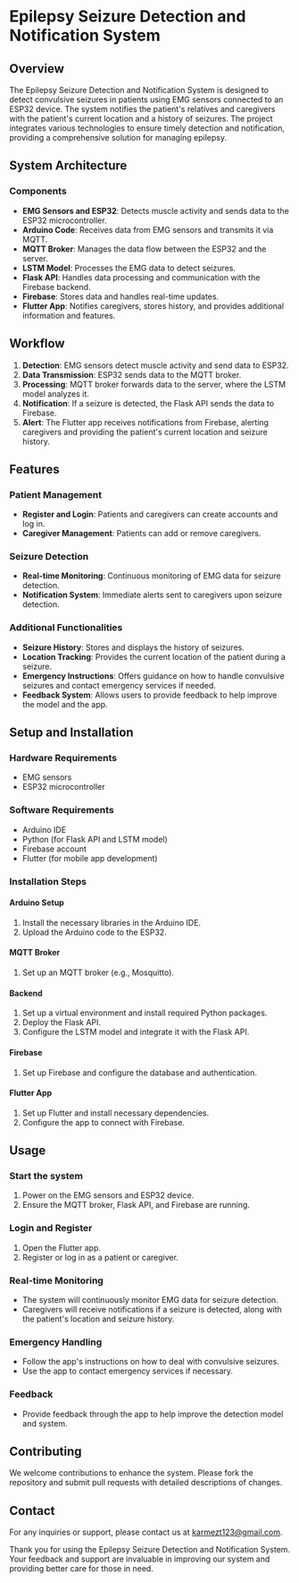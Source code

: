 # Epilepsy Seizure Detection and Notification System

## Overview
The Epilepsy Seizure Detection and Notification System is designed to detect convulsive seizures in patients using EMG sensors connected to an ESP32 device. The system notifies the patient's relatives and caregivers with the patient's current location and a history of seizures. The project integrates various technologies to ensure timely detection and notification, providing a comprehensive solution for managing epilepsy.

## System Architecture

### Components
- **EMG Sensors and ESP32**: Detects muscle activity and sends data to the ESP32 microcontroller.
- **Arduino Code**: Receives data from EMG sensors and transmits it via MQTT.
- **MQTT Broker**: Manages the data flow between the ESP32 and the server.
- **LSTM Model**: Processes the EMG data to detect seizures.
- **Flask API**: Handles data processing and communication with the Firebase backend.
- **Firebase**: Stores data and handles real-time updates.
- **Flutter App**: Notifies caregivers, stores history, and provides additional information and features.

## Workflow
1. **Detection**: EMG sensors detect muscle activity and send data to ESP32.
2. **Data Transmission**: ESP32 sends data to the MQTT broker.
3. **Processing**: MQTT broker forwards data to the server, where the LSTM model analyzes it.
4. **Notification**: If a seizure is detected, the Flask API sends the data to Firebase.
5. **Alert**: The Flutter app receives notifications from Firebase, alerting caregivers and providing the patient's current location and seizure history.

## Features

### Patient Management
- **Register and Login**: Patients and caregivers can create accounts and log in.
- **Caregiver Management**: Patients can add or remove caregivers.

### Seizure Detection
- **Real-time Monitoring**: Continuous monitoring of EMG data for seizure detection.
- **Notification System**: Immediate alerts sent to caregivers upon seizure detection.

### Additional Functionalities
- **Seizure History**: Stores and displays the history of seizures.
- **Location Tracking**: Provides the current location of the patient during a seizure.
- **Emergency Instructions**: Offers guidance on how to handle convulsive seizures and contact emergency services if needed.
- **Feedback System**: Allows users to provide feedback to help improve the model and the app.

## Setup and Installation

### Hardware Requirements
- EMG sensors
- ESP32 microcontroller

### Software Requirements
- Arduino IDE
- Python (for Flask API and LSTM model)
- Firebase account
- Flutter (for mobile app development)

### Installation Steps

#### Arduino Setup
1. Install the necessary libraries in the Arduino IDE.
2. Upload the Arduino code to the ESP32.

#### MQTT Broker
1. Set up an MQTT broker (e.g., Mosquitto).

#### Backend
1. Set up a virtual environment and install required Python packages.
2. Deploy the Flask API.
3. Configure the LSTM model and integrate it with the Flask API.

#### Firebase
1. Set up Firebase and configure the database and authentication.

#### Flutter App
1. Set up Flutter and install necessary dependencies.
2. Configure the app to connect with Firebase.

## Usage

### Start the system
1. Power on the EMG sensors and ESP32 device.
2. Ensure the MQTT broker, Flask API, and Firebase are running.

### Login and Register
1. Open the Flutter app.
2. Register or log in as a patient or caregiver.

### Real-time Monitoring
- The system will continuously monitor EMG data for seizure detection.
- Caregivers will receive notifications if a seizure is detected, along with the patient's location and seizure history.

### Emergency Handling
- Follow the app's instructions on how to deal with convulsive seizures.
- Use the app to contact emergency services if necessary.

### Feedback
- Provide feedback through the app to help improve the detection model and system.

## Contributing
We welcome contributions to enhance the system. Please fork the repository and submit pull requests with detailed descriptions of changes.



## Contact
For any inquiries or support, please contact us at karmezt123@gmail.com.

Thank you for using the Epilepsy Seizure Detection and Notification System. Your feedback and support are invaluable in improving our system and providing better care for those in need.
